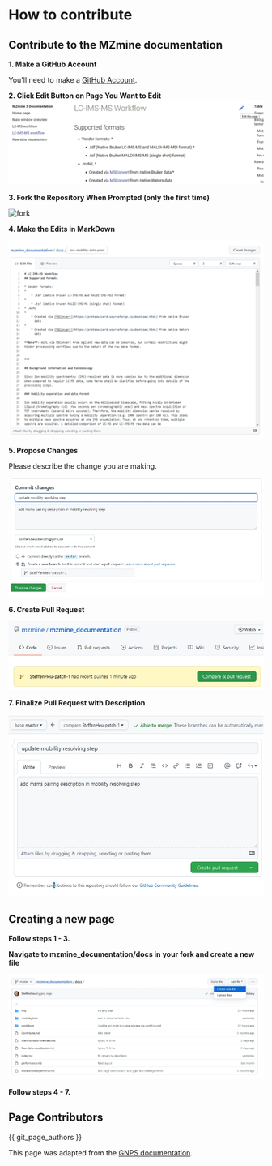 # How to contribute

## Contribute to the MZmine documentation

**1. Make a GitHub Account**

You'll need to make a [GitHub Account](https://github.com/join).

**2. Click Edit Button on Page You Want to Edit**
![editbutton](docs/img/contribute/editbutton.jpg)

**3. Fork the Repository When Prompted (only the first time)**

![fork](https://ccms-ucsd.github.io/GNPSDocumentation/img/edit-pages/fork.png)

**4. Make the Edits in MarkDown**

![img.png](docs/img/contribute/makechanges.jpg)

**5. Propose Changes**

Please describe the change you are making.

![](docs/img/contribute/proposechanges.jpg)

**6. Create Pull Request**

![](docs/img/contribute/createpr.jpg)

**7. Finalize Pull Request with Description**

![](docs/img/contribute/openpr.jpg)

## Creating a new page

**Follow steps 1 - 3.**

**Navigate to mzmine_documentation/docs in your fork and create a new file**

![new_file](docs/img/contribute/newfile.jpg)

**Follow steps 4 - 7.**

## Page Contributors

{{ git_page_authors }}

This page was adapted from the [GNPS documentation](https://ccms-ucsd.github.io/GNPSDocumentation/gnps_community/).
